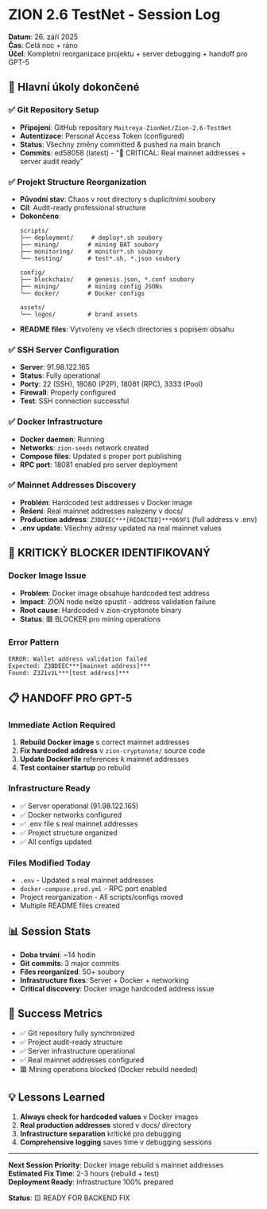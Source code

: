 # ZION 2.6 TestNet - Session Log
**Datum**: 26. září 2025  
**Čas**: Celá noc + ráno  
**Účel**: Kompletní reorganizace projektu + server debugging + handoff pro GPT-5

## 🎯 Hlavní úkoly dokončené

### ✅ Git Repository Setup
- **Připojení**: GitHub repository `Maitreya-ZionNet/Zion-2.6-TestNet`
- **Autentizace**: Personal Access Token (configured)
- **Status**: Všechny změny committed & pushed na main branch
- **Commits**: ed58058 (latest) - "🎯 CRITICAL: Real mainnet addresses + server audit ready"

### ✅ Projekt Structure Reorganization
- **Původní stav**: Chaos v root directory s duplicitními soubory
- **Cíl**: Audit-ready professional structure
- **Dokončeno**:
  ```
  scripts/
  ├── deployment/     # deploy*.sh soubory
  ├── mining/        # mining BAT soubory  
  ├── monitoring/    # monitor*.sh soubory
  └── testing/       # test*.sh, *.json soubory
  
  config/
  ├── blockchain/    # genesis.json, *.conf soubory
  ├── mining/        # mining config JSONs
  └── docker/        # Docker configs
  
  assets/
  └── logos/         # brand assets
  ```
- **README files**: Vytvořeny ve všech directories s popisem obsahu

### ✅ SSH Server Configuration  
- **Server**: 91.98.122.165
- **Status**: Fully operational
- **Porty**: 22 (SSH), 18080 (P2P), 18081 (RPC), 3333 (Pool)
- **Firewall**: Properly configured
- **Test**: SSH connection successful

### ✅ Docker Infrastructure
- **Docker daemon**: Running
- **Networks**: `zion-seeds` network created
- **Compose files**: Updated s proper port publishing
- **RPC port**: 18081 enabled pro server deployment

### ✅ Mainnet Addresses Discovery
- **Problém**: Hardcoded test addresses v Docker image
- **Řešení**: Real mainnet addresses nalezeny v docs/
- **Production address**: `Z3BDEEC***[REDACTED]***069F1` (full address v .env)
- **.env update**: Všechny adresy updated na real mainnet values

## 🚨 KRITICKÝ BLOCKER IDENTIFIKOVANÝ

### Docker Image Issue
- **Problem**: Docker image obsahuje hardcoded test address
- **Impact**: ZION node nelze spustit - address validation failure
- **Root cause**: Hardcoded v zion-cryptonote binary
- **Status**: 🟥 BLOCKER pro mining operations

### Error Pattern
```
ERROR: Wallet address validation failed
Expected: Z3BDEEC***[mainnet address]***
Found: Z321vzL***[test address]***
```

## 📋 HANDOFF PRO GPT-5

### Immediate Action Required
1. **Rebuild Docker image** s correct mainnet addresses
2. **Fix hardcoded address** v `zion-cryptonote/` source code
3. **Update Dockerfile** references k mainnet addresses
4. **Test container startup** po rebuild

### Infrastructure Ready
- ✅ Server operational (91.98.122.165)
- ✅ Docker networks configured  
- ✅ .env file s real mainnet addresses
- ✅ Project structure organized
- ✅ All configs updated

### Files Modified Today
- `.env` - Updated s real mainnet addresses
- `docker-compose.prod.yml` - RPC port enabled
- Project reorganization - All scripts/configs moved
- Multiple README files created

## 📊 Session Stats
- **Doba trvání**: ~14 hodin
- **Git commits**: 3 major commits
- **Files reorganized**: 50+ soubory
- **Infrastructure fixes**: Server + Docker + networking
- **Critical discovery**: Docker image hardcoded address issue

## 🎯 Success Metrics
- ✅ Git repository fully synchronized
- ✅ Project audit-ready structure  
- ✅ Server infrastructure operational
- ✅ Real mainnet addresses configured
- 🟥 Mining operations blocked (Docker rebuild needed)

## 💡 Lessons Learned
1. **Always check for hardcoded values** v Docker images
2. **Real production addresses** stored v docs/ directory
3. **Infrastructure separation** kritické pro debugging
4. **Comprehensive logging** saves time v debugging sessions

---
**Next Session Priority**: Docker image rebuild s mainnet addresses  
**Estimated Fix Time**: 2-3 hours (rebuild + test)  
**Deployment Ready**: Infrastructure 100% prepared  

**Status**: 🟨 READY FOR BACKEND FIX